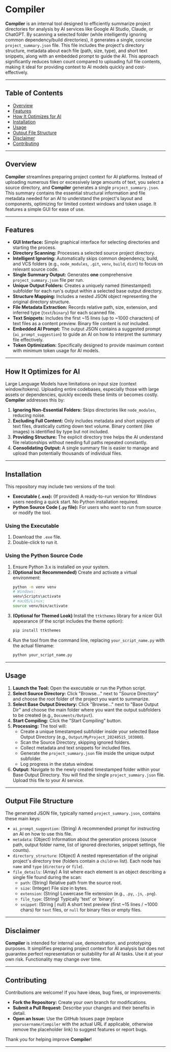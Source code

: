 # Compiler

**Compiler** is an internal tool designed to efficiently summarize project directories for analysis by AI services like Google AI Studio, Claude, or ChatGPT. By scanning a selected folder (while intelligently ignoring common dependency/build directories), it generates a single, concise `project_summary.json` file. This file includes the project's directory structure, metadata about each file (path, size, type), and short text snippets, along with an embedded prompt to guide the AI. This approach significantly reduces token count compared to uploading full file contents, making it ideal for providing context to AI models quickly and cost-effectively.

---

## Table of Contents

-   [Overview](#overview)
-   [Features](#features)
-   [How It Optimizes for AI](#how-it-optimizes-for-ai)
-   [Installation](#installation)
-   [Usage](#usage)
-   [Output File Structure](#output-file-structure)
-   [Disclaimer](#disclaimer)
-   [Contributing](#contributing)

---

## Overview

**Compiler** streamlines preparing project context for AI platforms. Instead of uploading numerous files or excessively large amounts of text, you select a source directory, and **Compiler** generates a single `project_summary.json`. This summary contains the essential structural information and file metadata needed for an AI to understand the project's layout and components, optimizing for limited context windows and token usage. It features a simple GUI for ease of use.

---

## Features

-   **GUI Interface:** Simple graphical interface for selecting directories and starting the process.
-   **Directory Scanning:** Processes a selected source project directory.
-   **Intelligent Ignoring:** Automatically skips common dependency, build, and VCS folders (e.g., `node_modules`, `.git`, `venv`, `build`, `dist`) to focus on relevant source code.
-   **Single Summary Output:** Generates **one** comprehensive `project_summary.json` file per run.
-   **Unique Output Folders:** Creates a uniquely named (timestamped) subfolder for each run's output within a selected base output directory.
-   **Structure Mapping:** Includes a nested JSON object representing the original directory structure.
-   **File Metadata Extraction:** Records relative path, size, extension, and inferred type (`text`/`binary`) for each scanned file.
-   **Text Snippets:** Includes the first ~15 lines (up to ~1000 characters) of text files as a content preview. Binary file content is *not* included.
-   **Embedded AI Prompt:** The output JSON contains a suggested prompt (`ai_prompt_suggestion`) to guide an AI on how to interpret the summary file effectively.
-   **Token Optimization:** Specifically designed to provide maximum context with minimum token usage for AI models.

---

## How It Optimizes for AI

Large Language Models have limitations on input size (context window/tokens). Uploading entire codebases, especially those with large assets or dependencies, quickly exceeds these limits or becomes costly. **Compiler** addresses this by:

1.  **Ignoring Non-Essential Folders:** Skips directories like `node_modules`, reducing noise.
2.  **Excluding Full Content:** Only includes metadata and short *snippets* of text files, drastically cutting down text volume. Binary content (like images) is identified by type but not included.
3.  **Providing Structure:** The explicit directory tree helps the AI understand file relationships without needing full paths repeated constantly.
4.  **Consolidating Output:** A single summary file is easier to manage and upload than potentially thousands of individual files.

---

## Installation

This repository may include two versions of the tool:

-   **Executable (`.exe`):** (If provided) A ready-to-run version for Windows users needing a quick start. No Python installation required.
-   **Python Source Code (`.py` file):** For users who want to run from source or modify the tool.

### Using the Executable

1.  Download the `.exe` file.
2.  Double-click to run it.

### Using the Python Source Code

1.  Ensure Python 3.x is installed on your system.
2.  **(Optional but Recommended)** Create and activate a virtual environment:
    ```bash
    python -m venv venv
    # Windows:
    venv\Scripts\activate
    # macOS/Linux:
    source venv/bin/activate
    ```
3.  **(Optional for Themed Look)** Install the `ttkthemes` library for a nicer GUI appearance (if the script includes the theme option):
    ```bash
    pip install ttkthemes
    ```
4.  Run the tool from the command line, replacing `your_script_name.py` with the actual filename:
    ```bash
    python your_script_name.py
    ```

---

## Usage

1.  **Launch the Tool:** Open the executable or run the Python script.
2.  **Select Source Directory:** Click "Browse..." next to "Source Directory" and choose the root folder of the project you want to summarize.
3.  **Select Base Output Directory:** Click "Browse..." next to "Base Output Dir" and choose the main folder where you want the output subfolders to be created (e.g., `Documents/Output`).
4.  **Start Compiling:** Click the "Start Compiling" button.
5.  **Processing:** The tool will:
    -   Create a unique timestamped subfolder inside your selected Base Output Directory (e.g., `Output/MyProject_20240515_103000`).
    -   Scan the Source Directory, skipping ignored folders.
    -   Collect metadata and text snippets for included files.
    -   Generate the `project_summary.json` file inside the unique output subfolder.
    -   Log progress in the status window.
6.  **Output:** Navigate to the newly created timestamped folder within your Base Output Directory. You will find the single `project_summary.json` file. Upload this file to your AI service.

---

## Output File Structure

The generated JSON file, typically named `project_summary.json`, contains these main keys:

-   `ai_prompt_suggestion`: (String) A recommended prompt for instructing an AI on how to use this file.
-   `metadata`: (Object) Information about the generation process (source path, output folder name, list of ignored directories, snippet settings, file counts).
-   `directory_structure`: (Object) A nested representation of the original project's directory tree (folders contain a `children` list). Each node has `name` and `type` (`directory` or `file`).
-   `file_details`: (Array) A list where each element is an object describing a single file found during the scan:
    -   `path`: (String) Relative path from the source root.
    -   `size`: (Integer) File size in bytes.
    -   `extension`: (String) Lowercase file extension (e.g., `.py`, `.js`, `.png`).
    -   `file_type`: (String) Typically 'text' or 'binary'.
    -   `snippet`: (String | null) A short text preview (first ~15 lines / ~1000 chars) for `text` files, or `null` for binary files or empty files.

---

## Disclaimer

**Compiler** is intended for internal use, demonstration, and prototyping purposes. It simplifies preparing project context for AI analysis but does not guarantee perfect representation or suitability for all AI tasks. Use it at your own risk. Functionality may change over time.

---

## Contributing

Contributions are welcome! If you have ideas, bug fixes, or improvements:

-   **Fork the Repository:** Create your own branch for modifications.
-   **Submit a Pull Request:** Describe your changes and their benefits in detail.
-   **Open an Issue:** Use the GitHub Issues page (replace `yourusername/Compiler` with the actual URL if applicable, otherwise remove the placeholder link) to suggest features or report bugs.

Thank you for helping improve **Compiler**!

---
